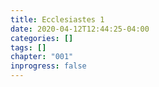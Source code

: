 ```yaml
---
title: Ecclesiastes 1
date: 2020-04-12T12:44:25-04:00
categories: []
tags: []
chapter: "001"
inprogress: false
---
```


